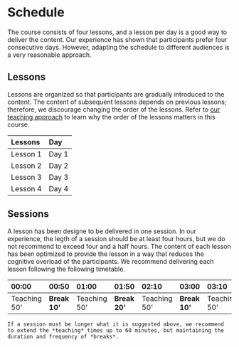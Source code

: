 # Schedule
The course consists of four lessons, and a lesson per day is a good way to deliver the content. Our experience has shown that participants prefer four consecutive days. However, adapting the schedule to different audiences is a very reasonable approach. 

## Lessons
Lessons are organized so that participants are gradually introduced to the content. The content of subsequent lessons depends on previous lessons; therefore, we discourage changing the order of the lessons. Refer to [our teaching approach](teaching-approach) to learn why the order of the lessons matters in this course.

| Lessons | Day |
|:--------------|:---------|
| Lesson 1      | Day 1   |
| Lesson 2      | Day 2   |
| Lesson 3      | Day 3   |
| Lesson 4      | Day 4   |

## Sessions
A lesson has been designe to be delivered in one session. In our experience, the legth of a session should be at least four hours, but we do not recommend to exceed four and a half hours.  The content of each lesson has been optimized to provide the lesson in a way that reduces the cognitive overload of the participants. We recommend delivering each lesson following the following timetable.


| 00:00  | 00:50 | 01:00 | 01:50 | 02:10 | 03:00 | 03:10 | 04:00 | 04:10 |
|:-------|:------|:------|:------|:------|:------|:------|:------|:------|
| Teaching 50' | **Break 10'** | Teaching 50' | **Break 20'** | Teaching 50' | **Break 10'** | Teaching  50'| **Wrap-up 10'** | Closure |


`````{important}
If a session must be longer what it is suggested above, we recommend to extend the *teaching* times up to 60 minutes, but maintaining the duration and frequency of *breaks*.  
`````